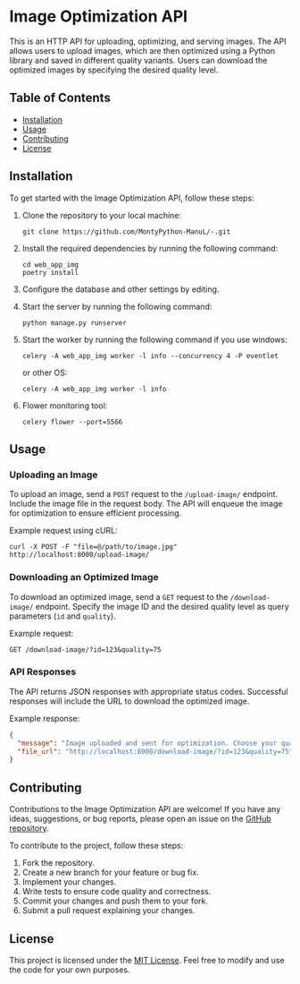 # Image Optimization API

This is an HTTP API for uploading, optimizing, and serving images. The API allows users to upload images, which are then optimized using a Python library and saved in different quality variants. Users can download the optimized images by specifying the desired quality level.

## Table of Contents

- [Installation](#installation)
- [Usage](#usage)
- [Contributing](#contributing)
- [License](#license)

## Installation

To get started with the Image Optimization API, follow these steps:

1. Clone the repository to your local machine:
   ```
   git clone https://github.com/MontyPython-ManuL/-.git
   ```

2. Install the required dependencies by running the following command:
   ```
   cd web_app_img
   poetry install
   ```

3. Configure the database and other settings by editing.

4. Start the server by running the following command:
   ```
   python manage.py runserver
   ```
5. Start the worker by running the following command if you use windows:
   ```
   celery -A web_app_img worker -l info --concurrency 4 -P eventlet

   ```
   or other OS:
   ```
   celery -A web_app_img worker -l info
   ```
6. Flower monitoring tool:
   ```
   celery flower --port=5566
   ```

## Usage

### Uploading an Image

To upload an image, send a `POST` request to the `/upload-image/` endpoint. Include the image file in the request body. The API will enqueue the image for optimization to ensure efficient processing.

Example request using cURL:
```
curl -X POST -F "file=@/path/to/image.jpg" http://localhost:8000/upload-image/
```

### Downloading an Optimized Image

To download an optimized image, send a `GET` request to the `/download-image/` endpoint. Specify the image ID and the desired quality level as query parameters (`id` and `quality`).

Example request:
```
GET /download-image/?id=123&quality=75
```

### API Responses

The API returns JSON responses with appropriate status codes. Successful responses will include the URL to download the optimized image.

Example response:
```json
{
  "message": "Image uploaded and sent for optimization. Choose your quality level in the URL: 25, 50, 75, 100",
  "file_url": "http://localhost:8000/download-image/?id=123&quality=75"
}
```

## Contributing

Contributions to the Image Optimization API are welcome! If you have any ideas, suggestions, or bug reports, please open an issue on the [GitHub repository](https://github.com/your-username/image-optimization-api/issues).

To contribute to the project, follow these steps:

1. Fork the repository.
2. Create a new branch for your feature or bug fix.
3. Implement your changes.
4. Write tests to ensure code quality and correctness.
5. Commit your changes and push them to your fork.
6. Submit a pull request explaining your changes.

## License

This project is licensed under the [MIT License](LICENSE). Feel free to modify and use the code for your own purposes.
